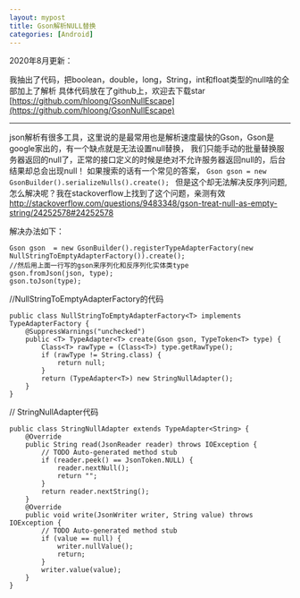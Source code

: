 ```yaml
---
layout: mypost
title: Gson解析NULL替换
categories: [Android]
---
```

2020年8月更新：

我抽出了代码，把boolean，double，long，String，int和float类型的null啥的全部加上了解析
具体代码放在了github上，欢迎去下载star
[https://github.com/hloong/GsonNullEscape](https://github.com/hloong/GsonNullEscape)

-----------------
json解析有很多工具，这里说的是最常用也是解析速度最快的Gson，Gson是google家出的，有一个缺点就是无法设置null替换，
我们只能手动的批量替换服务器返回的null了，正常的接口定义的时候是绝对不允许服务器返回null的，后台结果却总会出现null！
如果搜索的话有一个常见的答案，
`Gson gson = new GsonBuilder().serializeNulls().create(); `
但是这个却无法解决反序列问题,怎么解决呢？我在stackoverflow上找到了这个问题，亲测有效
http://stackoverflow.com/questions/9483348/gson-treat-null-as-empty-string/24252578#24252578

解决办法如下：
```
Gson gson  = new GsonBuilder().registerTypeAdapterFactory(new NullStringToEmptyAdapterFactory()).create();
//然后用上面一行写的gson来序列化和反序列化实体类type
gson.fromJson(json, type);
gson.toJson(type);
```
//NullStringToEmptyAdapterFactory的代码
```
public class NullStringToEmptyAdapterFactory<T> implements TypeAdapterFactory {
    @SuppressWarnings("unchecked")
    public <T> TypeAdapter<T> create(Gson gson, TypeToken<T> type) {
        Class<T> rawType = (Class<T>) type.getRawType();
        if (rawType != String.class) {
            return null;
        }
        return (TypeAdapter<T>) new StringNullAdapter();
    }
}
```
// StringNullAdapter代码
```
public class StringNullAdapter extends TypeAdapter<String> {
    @Override
    public String read(JsonReader reader) throws IOException {
        // TODO Auto-generated method stub
        if (reader.peek() == JsonToken.NULL) {
            reader.nextNull();
            return "";
        }
        return reader.nextString();
    }
    @Override
    public void write(JsonWriter writer, String value) throws IOException {
        // TODO Auto-generated method stub
        if (value == null) {
            writer.nullValue();
            return;
        }
        writer.value(value);
    }
}
```


